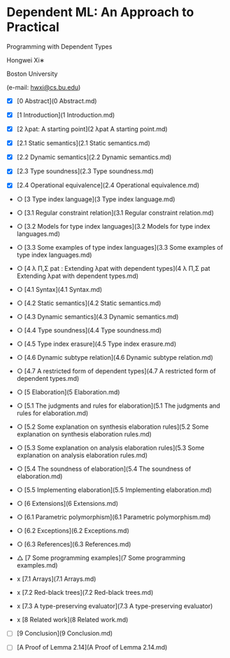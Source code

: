 # Dependent ML: An Approach to Practical

Programming with Dependent Types

Hongwei Xi∗

Boston University

(e-mail: hwxi@cs.bu.edu)

- [x] [0 Abstract](0 Abstract.md)

- [x] [1 Introduction](1 Introduction.md)

- [x] [2 λpat: A starting point](2 λpat A starting point.md)
- [x] [2.1 Static semantics](2.1 Static semantics.md)
- [x] [2.2 Dynamic semantics](2.2 Dynamic semantics.md)
- [x] [2.3 Type soundness](2.3 Type soundness.md)
- [x] [2.4 Operational equivalence](2.4 Operational equivalence.md)

- ○ [3 Type index language](3 Type index language.md)
- ○ [3.1 Regular constraint relation](3.1 Regular constraint relation.md)
- ○ [3.2 Models for type index languages](3.2 Models for type index languages.md)
- ○ [3.3 Some examples of type index languages](3.3 Some examples of type index languages.md)

- ○ [4 λ Π,Σ pat : Extending λpat with dependent types](4 λ Π,Σ pat Extending λpat with dependent types.md)
- ○ [4.1 Syntax](4.1 Syntax.md)
- ○ [4.2 Static semantics](4.2 Static semantics.md)
- ○ [4.3 Dynamic semantics](4.3 Dynamic semantics.md)
- ○ [4.4 Type soundness](4.4 Type soundness.md)
- ○ [4.5 Type index erasure](4.5 Type index erasure.md)
- ○ [4.6 Dynamic subtype relation](4.6 Dynamic subtype relation.md)
- ○ [4.7 A restricted form of dependent types](4.7 A restricted form of dependent types.md)

- ○ [5 Elaboration](5 Elaboration.md)
- ○ [5.1 The judgments and rules for elaboration](5.1 The judgments and rules for elaboration.md)
- ○ [5.2 Some explanation on synthesis elaboration rules](5.2 Some explanation on synthesis elaboration rules.md)
- ○ [5.3 Some explanation on analysis elaboration rules](5.3 Some explanation on analysis elaboration rules.md)
- ○ [5.4 The soundness of elaboration](5.4 The soundness of elaboration.md)
- ○ [5.5 Implementing elaboration](5.5 Implementing elaboration.md)

- ○ [6 Extensions](6 Extensions.md)
- ○ [6.1 Parametric polymorphism](6.1 Parametric polymorphism.md)
- ○ [6.2 Exceptions](6.2 Exceptions.md)
- ○ [6.3 References](6.3 References.md)

- △ [7 Some programming examples](7 Some programming examples.md)
- x [7.1 Arrays](7.1 Arrays.md)
- x [7.2 Red-black trees](7.2 Red-black trees.md)
- x [7.3 A type-preserving evaluator](7.3 A type-preserving evaluator)

- x [8 Related work](8 Related work.md)

- [ ] [9 Conclusion](9 Conclusion.md)

- [ ] [A Proof of Lemma 2.14](A Proof of Lemma 2.14.md)
